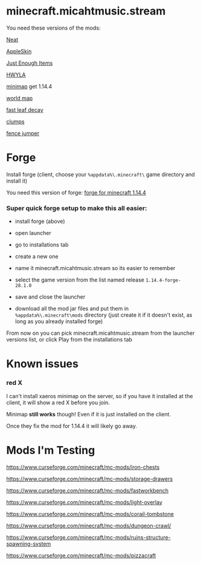 # minecraft.micahtmusic.stream


You need these versions of the mods:

[Neat](https://www.curseforge.com/minecraft/mc-mods/neat/download/2755569)

[AppleSkin](https://www.curseforge.com/minecraft/mc-mods/appleskin/download/2755633)

[Just Enough Items](https://www.curseforge.com/minecraft/mc-mods/jei/download/2804030)

[HWYLA](https://www.curseforge.com/minecraft/mc-mods/hwyla/download/2777880)

[minimap](http://chocolateminecraft.com/minimapdownload.php) get 1.14.4

[world map](https://www.curseforge.com/minecraft/mc-mods/xaeros-world-map/download/2784227)

[fast leaf decay](https://www.curseforge.com/minecraft/mc-mods/fast-leaf-decay/download/2758874)

[clumps](https://www.curseforge.com/minecraft/mc-mods/clumps/download/2741398)

[fence jumper](https://www.curseforge.com/minecraft/mc-mods/fence-jumper/download/2753539)


# Forge

Install forge (client, choose your `%appdata%\.minecraft\` game directory and install it)

You need this version of forge: [forge for minecraft 1.14.4](https://files.minecraftforge.net/maven/net/minecraftforge/forge/1.14.4-28.1.0/forge-1.14.4-28.1.0-installer.jar)
	

### Super quick forge setup to make this all easier:

- install forge (above)

- open launcher
- go to installations tab
- create a new one
- name it minecraft.micahtmusic.stream so its easier to remember
- select the game version from the list named release `1.14.4-forge-28.1.0`
- save and close the launcher
- download all the mod jar files and put them in `%appdata%\.minecraft\mods` directory (just create it if it doesn't exist, as long as you already installed forge)

From now on you can pick minecraft.micahtmusic.stream from the launcher versions list, or click Play from the installations tab



# Known issues

### red X

I can't install xaeros minimap on the server, so if you have it installed at the client, it will show a red X before you join.

Minimap **still works** though! Even if it is just installed on the client.

Once they fix the mod for 1.14.4 it will likely go away.



# Mods I'm Testing

https://www.curseforge.com/minecraft/mc-mods/iron-chests

https://www.curseforge.com/minecraft/mc-mods/storage-drawers

https://www.curseforge.com/minecraft/mc-mods/fastworkbench

https://www.curseforge.com/minecraft/mc-mods/light-overlay

https://www.curseforge.com/minecraft/mc-mods/corail-tombstone

https://www.curseforge.com/minecraft/mc-mods/dungeon-crawl/

https://www.curseforge.com/minecraft/mc-mods/ruins-structure-spawning-system

https://www.curseforge.com/minecraft/mc-mods/pizzacraft

